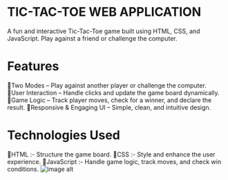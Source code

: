 # TIC-TAC-TOE WEB APPLICATION
A fun and interactive Tic-Tac-Toe game built using HTML, CSS, and JavaScript. Play against a friend or challenge the computer.

# Features
  🔹Two Modes – Play against another player or challenge the computer.
  🔹User Interaction – Handle clicks and update the game board dynamically.
  🔹Game Logic – Track player moves, check for a winner, and declare the result.
  🔹Responsive & Engaging UI – Simple, clean, and intuitive design.

# Technologies Used
  🔹HTML :- Structure the game board.
  🔹CSS :- Style and enhance the user experience.
  🔹JavaScript :- Handle game logic, track moves, and check win conditions.
![image alt](https://github.com/snigdha-samanta/SCT_WD_3/blob/main/Screenshot%202025-02-15%20203118.png?raw=true)
